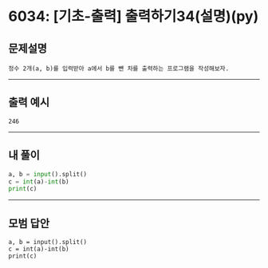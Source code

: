 # 6034: [기초-출력] 출력하기34(설명)(py)
## 문제설명
```
정수 2개(a, b)를 입력받아 a에서 b를 뺀 차를 출력하는 프로그램을 작성해보자.
```
***
## 출력 예시
~~~
246
~~~
***
## 내 풀이
```python
a, b = input().split() 
c = int(a)-int(b) 
print(c)

````
***
## 모범 답안
~~~pyhton
a, b = input().split() 
c = int(a)-int(b) 
print(c)

~~~